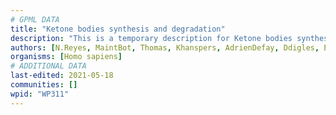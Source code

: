 ```yaml
---
# GPML DATA
title: "Ketone bodies synthesis and degradation"
description: "This is a temporary description for Ketone bodies synthesis and degradation"
authors: [N.Reyes, MaintBot, Thomas, Khanspers, AdrienDefay, Ddigles, Evelo, Egonw, Eweitz]
organisms: [Homo sapiens]
# ADDITIONAL DATA
last-edited: 2021-05-18
communities: []
wpid: "WP311"
---
```

